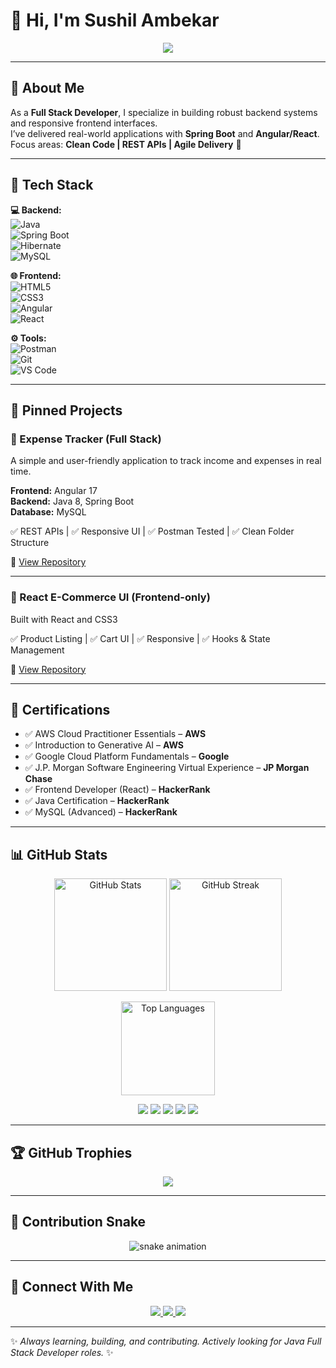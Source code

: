 # 👋 Hi, I'm Sushil Ambekar  

<p align="center">
  <img src="https://readme-typing-svg.herokuapp.com?size=25&duration=4000&color=4CAF50&center=true&vCenter=true&width=600&lines=Java+Full+Stack+Developer;Spring+Boot+%7C+Angular+%7C+React;2%2B+Years+of+Experience;Always+Learning+%26+Building" />
</p>

---

## 🎯 About Me  
As a **Full Stack Developer**, I specialize in building robust backend systems and responsive frontend interfaces.  
I’ve delivered real-world applications with **Spring Boot** and **Angular/React**.  
Focus areas: **Clean Code | REST APIs | Agile Delivery** 🚀  

---

## 🚀 Tech Stack  

**💻 Backend:**  
![Java](https://img.shields.io/badge/Java-ED8B00?style=for-the-badge&logo=openjdk&logoColor=white)  
![Spring Boot](https://img.shields.io/badge/Spring%20Boot-6DB33F?style=for-the-badge&logo=springboot&logoColor=white)  
![Hibernate](https://img.shields.io/badge/Hibernate-59666C?style=for-the-badge&logo=hibernate&logoColor=white)  
![MySQL](https://img.shields.io/badge/MySQL-005C84?style=for-the-badge&logo=mysql&logoColor=white)  

**🌐 Frontend:**  
![HTML5](https://img.shields.io/badge/HTML5-E34F26?style=for-the-badge&logo=html5&logoColor=white)  
![CSS3](https://img.shields.io/badge/CSS3-1572B6?style=for-the-badge&logo=css3&logoColor=white)  
![Angular](https://img.shields.io/badge/Angular-DD0031?style=for-the-badge&logo=angular&logoColor=white)  
![React](https://img.shields.io/badge/React-20232A?style=for-the-badge&logo=react&logoColor=61DAFB)  

**⚙️ Tools:**  
![Postman](https://img.shields.io/badge/Postman-FF6C37?style=for-the-badge&logo=postman&logoColor=white)  
![Git](https://img.shields.io/badge/Git-F05032?style=for-the-badge&logo=git&logoColor=white)  
![VS Code](https://img.shields.io/badge/VSCode-0078d7?style=for-the-badge&logo=visualstudiocode&logoColor=white)  

---

## 📌 Pinned Projects  

### 🔹 Expense Tracker (Full Stack)  
A simple and user-friendly application to track income and expenses in real time.  

**Frontend:** Angular 17  
**Backend:** Java 8, Spring Boot  
**Database:** MySQL  

✅ REST APIs | ✅ Responsive UI | ✅ Postman Tested | ✅ Clean Folder Structure  

🔗 [View Repository](https://github.com/SushilAmbekar/Expense-Tracker)  

---

### 🔹 React E-Commerce UI (Frontend-only)  
Built with React and CSS3  

✅ Product Listing | ✅ Cart UI | ✅ Responsive | ✅ Hooks & State Management  

🔗 [View Repository](https://github.com/SushilAmbekar/React-Ecommerce)  

---

## 📜 Certifications  

- ✅ AWS Cloud Practitioner Essentials – **AWS**  
- ✅ Introduction to Generative AI – **AWS**  
- ✅ Google Cloud Platform Fundamentals – **Google**  
- ✅ J.P. Morgan Software Engineering Virtual Experience – **JP Morgan Chase**  
- ✅ Frontend Developer (React) – **HackerRank**  
- ✅ Java Certification – **HackerRank**  
- ✅ MySQL (Advanced) – **HackerRank**  

---

## 📊 GitHub Stats  

<p align="center">
  <img src="https://github-readme-stats.vercel.app/api?username=SushilAmbekar&show_icons=true&theme=radical&hide_border=true" alt="GitHub Stats" height="180px"/>
  <img src="https://github-readme-streak-stats.herokuapp.com/?user=SushilAmbekar&theme=radical&hide_border=true" alt="GitHub Streak" height="180px"/>
</p>

<p align="center">
  <img src="https://github-readme-stats.vercel.app/api/top-langs/?username=SushilAmbekar&layout=compact&theme=radical&hide_border=true&langs_count=6&custom_title=Most%20Used%20Languages%20(Java%20Dominant)" alt="Top Languages" height="150px"/>
</p>

<p align="center">
  <img src="https://img.shields.io/badge/Java-Highest%20Skill-orange?style=for-the-badge&logo=java&logoColor=white" />
  <img src="https://img.shields.io/badge/Spring%20Boot-Master-green?style=for-the-badge&logo=springboot&logoColor=white" />
  <img src="https://img.shields.io/badge/Angular-Advanced-red?style=for-the-badge&logo=angular&logoColor=white" />
  <img src="https://img.shields.io/badge/React-Intermediate-blue?style=for-the-badge&logo=react&logoColor=white" />
  <img src="https://img.shields.io/badge/MySQL-Advanced-blue?style=for-the-badge&logo=mysql&logoColor=white" />
</p>

---

## 🏆 GitHub Trophies  

<p align="center">
  <img src="https://github-profile-trophy.vercel.app/?username=SushilAmbekar&theme=radical&no-frame=true&margin-w=15&margin-h=15&column=7&rank=SECRET,SSS,SS,S,AAA,AA,A,B,C" />
</p>

---

## 🐍 Contribution Snake  

<p align="center">
  <img src="https://github.com/SushilAmbekar/SushilAmbekar/blob/output/github-contribution-grid-snake.svg" alt="snake animation" />
</p>

---

## 🔗 Connect With Me  

<p align="center">
  <a href="https://linkedin.com/in/sushilambekar" target="_blank">
    <img src="https://img.shields.io/badge/LinkedIn-%230A66C2?style=for-the-badge&logo=linkedin&logoColor=white" />
  </a>
  <a href="https://www.hackerrank.com/sushilambekar" target="_blank">
    <img src="https://img.shields.io/badge/HackerRank-%232EC866?style=for-the-badge&logo=hackerrank&logoColor=white" />
  </a>
  <a href="https://sushilambekar-portfolio.com" target="_blank">
    <img src="https://img.shields.io/badge/Portfolio-%23000000?style=for-the-badge&logo=About.me&logoColor=white" />
  </a>
</p>

---

✨ *Always learning, building, and contributing. Actively looking for Java Full Stack Developer roles.* ✨
